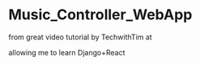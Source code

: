 # Music_Controller_WebApp

from great video tutorial by TechwithTim at

allowing me to learn Django+React
